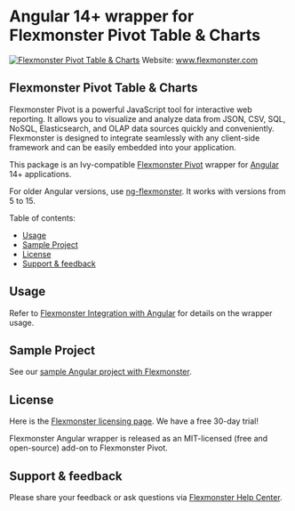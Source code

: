 # Angular 14+ wrapper for Flexmonster Pivot Table & Charts
[![Flexmonster Pivot Table & Charts](https://cdn.flexmonster.com/landing.png)](https://flexmonster.com)
Website: www.flexmonster.com

## Flexmonster Pivot Table & Charts

Flexmonster Pivot is a powerful JavaScript tool for interactive web reporting. It allows you to visualize and analyze data from JSON, CSV, SQL, NoSQL, Elasticsearch, and OLAP data sources quickly and conveniently. Flexmonster is designed to integrate seamlessly with any client-side framework and can be easily embedded into your application.

This package is an Ivy-compatible [Flexmonster Pivot](https://www.flexmonster.com/) wrapper for [Angular](https://angular.io/) 14+ applications.

For older Angular versions, use [ng-flexmonster](https://www.npmjs.com/package/ng-flexmonster). It works with versions from 5 to 15.

Table of contents:

* [Usage](#usage)
* [Sample Project](#sample-project)
* [License](#license)
* [Support & feedback](#support-feedback)

## <a name="usage"></a>Usage ##

Refer to [Flexmonster Integration with Angular](https://www.flexmonster.com/doc/integration-with-angular/) for details on the wrapper usage.

## <a name="sample-project"></a>Sample Project ##

See our [sample Angular project with Flexmonster](https://github.com/flexmonster/pivot-angular).

## <a name="license"></a>License ##

Here is the [Flexmonster licensing page](https://www.flexmonster.com/pivot-table-editions-and-pricing/). We have a free 30-day trial! 

Flexmonster Angular wrapper is released as an MIT-licensed (free and open-source) add-on to Flexmonster Pivot.

## <a name="support-feedback"></a>Support & feedback ##

Please share your feedback or ask questions via [Flexmonster Help Center](https://www.flexmonster.com/help-center/).
